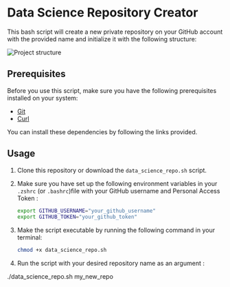 # Data Science Repository Creator

This bash script will create a new private repository on your GitHub account with the provided name and initialize it with the following structure:

![Project structure](path)


## Prerequisites

Before you use this script, make sure you have the following prerequisites installed on your system:

- [Git](https://git-scm.com/)
- [Curl](https://curl.se/)

You can install these dependencies by following the links provided.

## Usage

1. Clone this repository or download the `data_science_repo.sh` script.

2. Make sure you have set up the following environment variables in your `.zshrc` (or `.bashrc`)file with your GitHub username and Personal Access Token :

    ```bash
    export GITHUB_USERNAME="your_github_username"
    export GITHUB_TOKEN="your_github_token"

4. Make the script executable by running the following command in your terminal:

   ```bash
   chmod +x data_science_repo.sh

5. Run the script with your desired repository name as an argument :

./data_science_repo.sh my_new_repo
